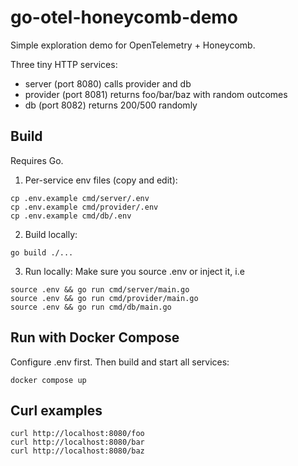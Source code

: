# go-otel-honeycomb-demo

Simple exploration demo for OpenTelemetry + Honeycomb. 

Three tiny HTTP services:
- server (port 8080) calls provider and db
- provider (port 8081) returns foo/bar/baz with random outcomes
- db (port 8082) returns 200/500 randomly

## Build
Requires Go.

1) Per-service env files (copy and edit):
```
cp .env.example cmd/server/.env
cp .env.example cmd/provider/.env
cp .env.example cmd/db/.env
```

2) Build locally:
```
go build ./...
```

3) Run locally:
Make sure you source .env or inject it, i.e
```
source .env && go run cmd/server/main.go
source .env && go run cmd/provider/main.go
source .env && go run cmd/db/main.go
```

## Run with Docker Compose
Configure .env first. 
Then build and start all services:
```
docker compose up
```

## Curl examples
```
curl http://localhost:8080/foo
curl http://localhost:8080/bar
curl http://localhost:8080/baz
```